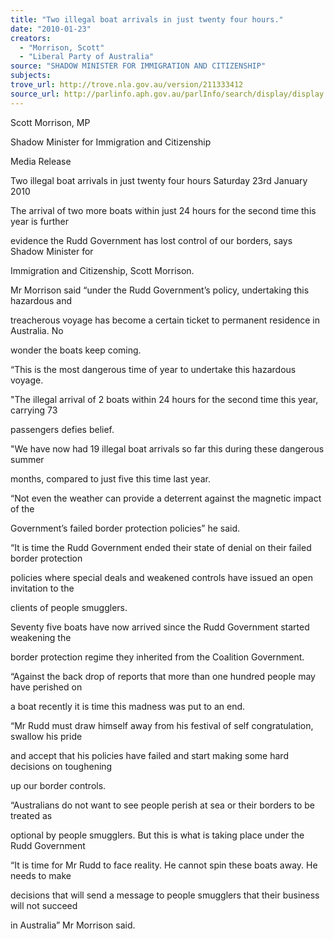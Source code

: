 ```yaml
---
title: "Two illegal boat arrivals in just twenty four hours."
date: "2010-01-23"
creators:
  - "Morrison, Scott"
  - "Liberal Party of Australia"
source: "SHADOW MINISTER FOR IMMIGRATION AND CITIZENSHIP"
subjects:
trove_url: http://trove.nla.gov.au/version/211333412
source_url: http://parlinfo.aph.gov.au/parlInfo/search/display/display.w3p;query=Id%3A%22media/pressrel/3ZXW6%22
---
```


 Scott Morrison, MP 

 Shadow Minister for Immigration and Citizenship   

 

 Media Release 

 Two illegal boat arrivals in just twenty four hours  Saturday 23rd January 2010 

 The arrival of two more boats within just 24 hours for the second time this year is further 

 evidence the Rudd Government has lost control of our borders, says Shadow Minister for 

 Immigration and Citizenship, Scott Morrison. 

 Mr Morrison said “under the Rudd Government’s policy, undertaking this hazardous and 

 treacherous voyage has become a certain ticket to permanent residence in Australia. No 

 wonder the boats keep coming. 

 “This is the most dangerous time of year to undertake this hazardous voyage. 

 

 "The illegal arrival of 2 boats within 24 hours for the second time this year, carrying 73 

 passengers defies belief. 

 

 "We have now had 19 illegal boat arrivals so far this during these dangerous summer 

 months, compared to just five this time last year. 

 “Not even the weather can provide a deterrent against the magnetic impact of the 

 Government’s failed border protection policies” he said. 

 “It is time the Rudd Government ended their state of denial on their failed border protection 

 policies where special deals and weakened controls have issued an open invitation to the 

 clients of people smugglers. 

 Seventy five boats have now arrived since the Rudd Government started weakening the 

 border protection regime they inherited from the Coalition Government. 

 “Against the back drop of reports that more than one hundred people may have perished on 

 a boat recently it is time this madness was put to an end. 

 “Mr Rudd must draw himself away from his festival of self congratulation, swallow his pride 

 and accept that his policies have failed and start making some hard decisions on toughening 

 up our border controls. 

 “Australians do not want to see people perish at sea or their borders to be treated as 

 optional by people smugglers. But this is what is taking place under the Rudd Government 

 “It is time for Mr Rudd to face reality. He cannot spin these boats away. He needs to make 

 decisions that will send a message to people smugglers that their business will not succeed 

 in Australia” Mr Morrison said. 

  


